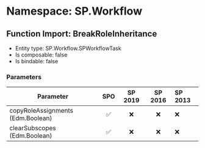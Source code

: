 # Namespace: SP.Workflow

## Function Import: BreakRoleInheritance

- Entity type: SP.Workflow.SPWorkflowTask
- Is composable: false
- Is bindable: false

### Parameters

Parameter | SPO | SP 2019 | SP 2016 | SP 2013
----------|:---:|:-------:|:-------:|:-------
copyRoleAssignments (Edm.Boolean) | ✅ | ❌ | ❌ | ❌
clearSubscopes (Edm.Boolean) | ✅ | ❌ | ❌ | ❌
